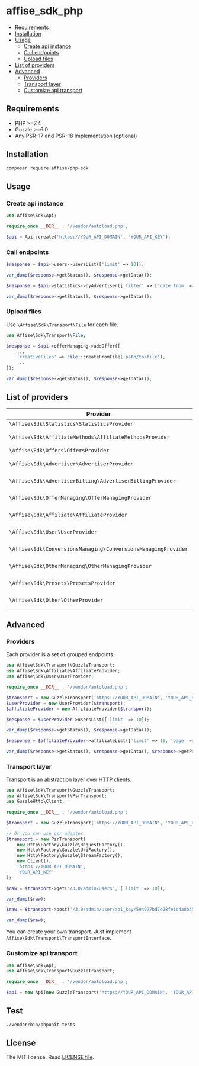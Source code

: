 # affise_sdk_php

- [Requirements](#requirements)
- [Installation](#installation)
- [Usage](#usage)
  * [Create api instance](#create-api-instance)
  * [Call endpoints](#call-endpoints)
  * [Upload files](#upload-files)
- [List of providers](#list-of-providers)
- [Advanced](#advanced)
    * [Providers](#providers)
    * [Transport layer](#transport-layer)
    * [Customize api transport](#customize-api-transport)

## Requirements

- PHP >=7.4
- Guzzle >=6.0
- Any PSR-17 and PSR-18 Implementation (optional)

## Installation

```bash
composer require affise/php-sdk
```

## Usage

### Create api instance

```php
use Affise\Sdk\Api;

require_once __DIR__ . '/vendor/autoload.php';

$api = Api::create('https://YOUR_API_DOMAIN', 'YOUR_API_KEY');
```

### Call endpoints

```php
$response = $api->users->usersList(['limit' => 10]);

var_dump($response->getStatus(), $response->getData());
```

```php
$response = $api->statistics->byAdvertiser(['filter' => ['date_from' => '2020-12-20', 'date_to' => '2020-12-31',]]);

var_dump($response->getStatus(), $response->getData());
```

### Upload files

Use ``\Affise\Sdk\Transport\File`` for each file.

```php
use Affise\Sdk\Transport\File;

$response = $api->offerManaging->addOffer([
    ...
    'creativeFiles' => File::createFromFile('path/to/file'),
    ...
]);

var_dump($response->getStatus(), $response->getData());
```

## List of providers

| Provider      | Api property | Link |
| ----------- | ----------- | ------- |
| ``\Affise\Sdk\Statistics\StatisticsProvider``     |    ``$api->statistics``    | https://api.affise.com/docs3.1/#statistics |
| ``\Affise\Sdk\AffiliateMethods\AffiliateMethodsProvider``     |    ``$api->affiliateMethods``    | https://api.affise.com/docs3.1/#affiliate-methods |
| ``\Affise\Sdk\Offers\OffersProvider``     |    ``$api->offers``    | https://api.affise.com/docs3.1/#offers |
| ``\Affise\Sdk\Advertiser\AdvertiserProvider``     |    ``$api->advertisers``    | https://api.affise.com/docs3.1/#advertiser-managing-admin-methods |
| ``\Affise\Sdk\AdvertiserBilling\AdvertiserBillingProvider``     |    ``$api->advertiserBilling``    | https://api.affise.com/docs3.1/#advertiser-billing-managing-admin-methods |
| ``\Affise\Sdk\OfferManaging\OfferManagingProvider``     |    ``$api->offerManaging``    | https://api.affise.com/docs3.1/#offer-managing-admin-methods |
| ``\Affise\Sdk\Affiliate\AffiliateProvider``     |    ``$api->affiliates``    | https://api.affise.com/docs3.1/#affiliate-managing-admin-methods |
| ``\Affise\Sdk\User\UserProvider``     |    ``$api->users``    | https://api.affise.com/docs3.1/#user-managing-admin-methods |
| ``\Affise\Sdk\ConversionsManaging\ConversionsManagingProvider``     |    ``$api->conversions``    | https://api.affise.com/docs3.1/#conversions-managing |
| ``\Affise\Sdk\OtherManaging\OtherManagingProvider``     |    ``$api->otherManaging``    | https://api.affise.com/docs3.1/#other-managing-admin-methods |
| ``\Affise\Sdk\Presets\PresetsProvider``     |    ``$api->presets``    | https://api.affise.com/docs3.1/#presets-admin-methods |
| ``\Affise\Sdk\Other\OtherProvider``     |    ``$api->other``    | https://api.affise.com/docs3.1/#other-managing |

## Advanced

### Providers

Each provider is a set of grouped endpoints.

```php
use Affise\Sdk\Transport\GuzzleTransport;
use Affise\Sdk\Affiliate\AffiliateProvider;
use Affise\Sdk\User\UserProvider;

require_once __DIR__ . '/vendor/autoload.php';

$transport = new GuzzleTransport('https://YOUR_API_DOMAIN', 'YOUR_API_KEY');
$userProvider = new UserProvider($transport);
$affiliateProvider = new AffiliateProvider($transport);

$response = $userProvider->usersList(['limit' => 10]);

var_dump($response->getStatus(), $response->getData());

$response = $affiliateProvider->affiliateList(['limit' => 10, 'page' => 5]);

var_dump($response->getStatus(), $response->getData(), $response->getPagination()->getPage());
```

### Transport layer

Transport is an abstraction layer over HTTP clients.

```php
use Affise\Sdk\Transport\GuzzleTransport;
use Affise\Sdk\Transport\PsrTransport;
use GuzzleHttp\Client;

require_once __DIR__ . '/vendor/autoload.php';

$transport = new GuzzleTransport('https://YOUR_API_DOMAIN', 'YOUR_API_KEY');

// Or you can use psr adapter
$transport = new PsrTransport(
    new Http\Factory\Guzzle\RequestFactory(),
    new Http\Factory\Guzzle\UriFactory(),
    new Http\Factory\Guzzle\StreamFactory(),
    new Client(),
    'https://YOUR_API_DOMAIN',
    'YOUR_API_KEY'
);

$raw = $transport->get('/3.0/admin/users', ['limit' => 10]);

var_dump($raw);

$raw = $transport->post('/3.0/admin/user/api_key/594927bd7e28fe1c4a8b4567');

var_dump($raw);
```

You can create your own transport. Just implement ``Affise\Sdk\Transport\TransportInterface``.

### Customize api transport

```php
use Affise\Sdk\Api;
use Affise\Sdk\Transport\GuzzleTransport;

require_once __DIR__ . '/vendor/autoload.php';

$api = new Api(new GuzzleTransport('https://YOUR_API_DOMAIN', 'YOUR_API_KEY'));
```

## Test

```bash
./vendor/bin/phpunit tests
```

## License

The MIT license. Read [LICENSE file](https://github.com/affise/php-sdk/blob/master/LICENSE).
